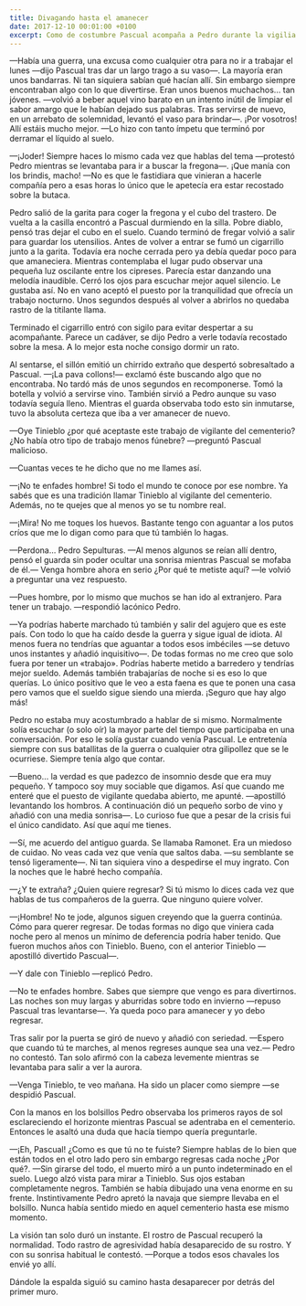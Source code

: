 ```yaml
---
title: Divagando hasta el amanecer
date: 2017-12-10 00:01:00 +0100
excerpt: Como de costumbre Pascual acompaña a Pedro durante la vigilia. Pasan las horas muertas charlando hasta que amanece pero esa madrugada algo diferente ocurre.
---
```

—Había una guerra, una excusa como cualquier otra para no ir a trabajar el lunes —dijo Pascual tras dar un largo trago a su vaso—. La mayoría eran unos bandarras. Ni tan siquiera sabían qué hacían allí. Sin embargo siempre encontraban algo con lo que divertirse. Eran unos buenos muchachos… tan jóvenes. —volvió a beber aquel vino barato en un intento inútil de limpiar el sabor amargo que le habían dejado sus palabras. Tras servirse de nuevo, en un arrebato de solemnidad, levantó el vaso para brindar—. ¡Por vosotros! Allí estáis mucho mejor. —Lo hizo con tanto ímpetu que terminó por derramar el líquido al suelo.

—¡Joder! Siempre haces lo mismo cada vez que hablas del tema —protestó Pedro mientras se levantaba para ir a buscar la fregona—. ¡Que manía con los brindis, macho! —No es que le fastidiara que vinieran a hacerle compañía pero a esas horas lo único que le apetecía era estar recostado sobre la butaca.

Pedro salió de la garita para coger la fregona y el cubo del trastero. De vuelta a la casilla encontró a Pascual durmiendo en la silla. Pobre diablo, pensó tras dejar el cubo en el suelo. Cuando terminó de fregar volvió a salir para guardar los utensilios. Antes de volver a entrar se fumó un cigarrillo junto a la garita. Todavía era noche cerrada pero ya debía quedar poco para que amaneciera. Mientras contemplaba el lugar pudo observar una pequeña luz oscilante entre los cipreses. Parecía estar danzando una melodía inaudible. Cerró los ojos para escuchar mejor aquel silencio. Le gustaba así. No en vano aceptó el puesto por la tranquilidad que ofrecía un trabajo nocturno. Unos segundos después al volver a abrirlos no quedaba rastro de la titilante llama.

Terminado el cigarrillo entró con sigilo para evitar despertar a su acompañante. Parece un cadáver, se dijo Pedro a verle todavía recostado sobre la mesa. A lo mejor esta noche consigo dormir un rato.

Al sentarse, el sillón emitió un chirrido extraño que despertó sobresaltado a Pascual. —¡La pava collons!— exclamó éste buscando algo que no encontraba. No tardó más de unos segundos en recomponerse. Tomó la botella y volvió a servirse vino. También sirvió a Pedro aunque su vaso todavía seguía lleno. Mientras el guarda observaba todo esto sin inmutarse, tuvo la absoluta certeza que iba a ver amanecer de nuevo.

—Oye Tinieblo ¿por qué aceptaste este trabajo de vigilante del cementerio? ¿No había otro tipo de trabajo menos fúnebre? —preguntó Pascual malicioso.

—Cuantas veces te he dicho que no me llames así.

—¡No te enfades hombre! Si todo el mundo te conoce por ese nombre. Ya sabés que es una tradición llamar Tinieblo al vigilante del cementerio. Además, no te quejes que al menos yo se tu nombre real.

—¡Mira! No me toques los huevos. Bastante tengo con aguantar a los putos críos que me lo digan como para que tú también lo hagas.

—Perdona… Pedro Sepulturas. —Al menos algunos se reían allí dentro, pensó el guarda sin poder ocultar una sonrisa mientras Pascual se mofaba de él.— Venga hombre ahora en serio ¿Por qué te metiste aquí? —le volvió a preguntar una vez respuesto.

—Pues hombre, por lo mismo que muchos se han ido al extranjero. Para tener un trabajo. —respondió lacónico Pedro.

—Ya podrías haberte marchado tú también y salir del agujero que es este país. Con todo lo que ha caído desde la guerra y sigue igual de idiota. Al menos fuera no tendrías que aguantar a todos esos imbéciles —se detuvo unos instantes y añadió inquisitivo—. De todas formas no me creo que solo fuera por tener un «trabajo». Podrías haberte metido a barredero y tendrías mejor sueldo. Además también trabajarías de noche si es eso lo que querías. Lo único positivo que le veo a esta faena es que te ponen una casa pero vamos que el sueldo sigue siendo una mierda. ¡Seguro que hay algo más!

Pedro no estaba muy acostumbrado a hablar de si mismo. Normalmente solía escuchar (o solo oír) la mayor parte del tiempo que participaba en una conversación. Por eso le solía gustar cuando venía Pascual. Le entretenía siempre con sus batallitas de la guerra o cualquier otra gilipollez que se le ocurriese. Siempre tenía algo que contar.

—Bueno… la verdad es que padezco de insomnio desde que era muy pequeño. Y tampoco soy muy sociable que digamos. Así que cuando me enteré que el puesto de vigilante quedaba abierto, me apunté. —apostilló levantando los hombros. A continuación dió un pequeño sorbo de vino y añadió con una media sonrisa—. Lo curioso fue que a pesar de la crisis fui el único candidato. Así que aquí me tienes.

—Sí, me acuerdo del antiguo guarda. Se llamaba Ramonet. Era un miedoso de cuidao. No veas cada vez que venía que saltos daba. —su semblante se tensó ligeramente—. Ni tan siquiera vino a despedirse el muy ingrato. Con la noches que le habré hecho compañía.

—¿Y te extraña? ¿Quien quiere regresar? Si tú mismo lo dices cada vez que hablas de tus compañeros de la guerra. Que ninguno quiere volver.

—¡Hombre! No te jode, algunos siguen creyendo que la guerra continúa. Cómo para querer regresar. De todas formas no digo que viniera cada noche pero al menos un mínimo de deferencia podría haber tenido. Que fueron muchos años con Tinieblo. Bueno, con el anterior Tinieblo —apostilló divertido Pascual—.

—Y dale con Tinieblo —replicó Pedro.

—No te enfades hombre. Sabes que siempre que vengo es para divertirnos. Las noches son muy largas y aburridas sobre todo en invierno —repuso Pascual tras levantarse—. Ya queda poco para amanecer y yo debo regresar.

Tras salir por la puerta se giró de nuevo y añadió con seriedad. —Espero que cuando tú te marches, al menos regreses aunque sea una vez.— Pedro no contestó. Tan solo afirmó con la cabeza levemente mientras se levantaba para salir a ver la aurora.

—Venga Tinieblo, te veo mañana. Ha sido un placer como siempre —se despidió Pascual.

Con la manos en los bolsillos Pedro observaba los primeros rayos de sol esclareciendo el horizonte mientras Pascual se adentraba en el cementerio. Entonces le asaltó una duda que hacía tiempo quería preguntarle.

—¡Eh, Pascual! ¿Como es que tú no te fuiste? Siempre hablas de lo bien que están todos en el otro lado pero sin embargo regresas cada noche ¿Por qué?. —Sin girarse del todo, el muerto miró a un punto indeterminado en el suelo. Luego alzó vista para mirar a Tinieblo. Sus ojos estaban completamente negros. También se había dibujado una vena enorme en su frente. Instintivamente Pedro apretó la navaja que siempre llevaba en el bolsillo. Nunca había sentido miedo en aquel cementerio hasta ese mismo momento.

La visión tan solo duró un instante. El rostro de Pascual recuperó la normalidad. Todo rastro de agresividad había desaparecido de su rostro. Y con su sonrisa habitual le contestó. —Porque a todos esos chavales los envié yo allí.

Dándole la espalda siguió su camino hasta desaparecer por detrás del primer muro.
